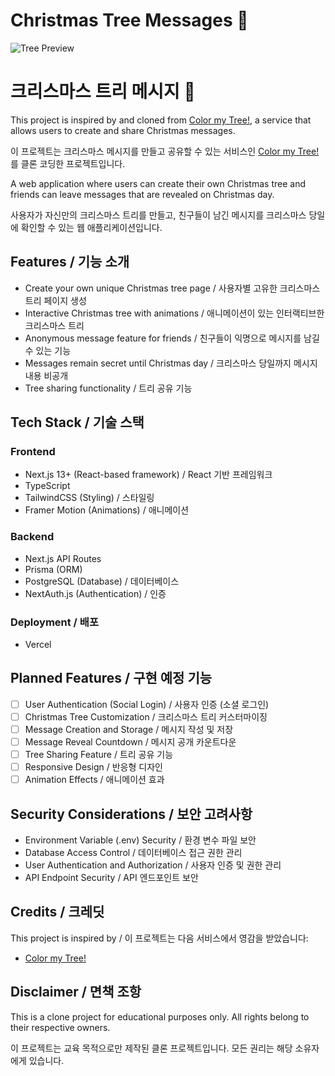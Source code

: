 # Christmas Tree Messages 🎄

![Tree Preview](https://user-images.githubusercontent.com/...generated-url...)

# 크리스마스 트리 메시지 🎄

This project is inspired by and cloned from [Color my Tree!](https://colormytree.me/), a service that allows users to create and share Christmas messages.

이 프로젝트는 크리스마스 메시지를 만들고 공유할 수 있는 서비스인 [Color my Tree!](https://colormytree.me/)를 클론 코딩한 프로젝트입니다.

A web application where users can create their own Christmas tree and friends can leave messages that are revealed on Christmas day.

사용자가 자신만의 크리스마스 트리를 만들고, 친구들이 남긴 메시지를 크리스마스 당일에 확인할 수 있는 웹 애플리케이션입니다.

## Features / 기능 소개

- Create your own unique Christmas tree page / 사용자별 고유한 크리스마스 트리 페이지 생성
- Interactive Christmas tree with animations / 애니메이션이 있는 인터랙티브한 크리스마스 트리
- Anonymous message feature for friends / 친구들이 익명으로 메시지를 남길 수 있는 기능
- Messages remain secret until Christmas day / 크리스마스 당일까지 메시지 내용 비공개
- Tree sharing functionality / 트리 공유 기능

## Tech Stack / 기술 스택

### Frontend

- Next.js 13+ (React-based framework) / React 기반 프레임워크
- TypeScript
- TailwindCSS (Styling) / 스타일링
- Framer Motion (Animations) / 애니메이션

### Backend

- Next.js API Routes
- Prisma (ORM)
- PostgreSQL (Database) / 데이터베이스
- NextAuth.js (Authentication) / 인증

### Deployment / 배포

- Vercel

## Planned Features / 구현 예정 기능

- [ ] User Authentication (Social Login) / 사용자 인증 (소셜 로그인)
- [ ] Christmas Tree Customization / 크리스마스 트리 커스터마이징
- [ ] Message Creation and Storage / 메시지 작성 및 저장
- [ ] Message Reveal Countdown / 메시지 공개 카운트다운
- [ ] Tree Sharing Feature / 트리 공유 기능
- [ ] Responsive Design / 반응형 디자인
- [ ] Animation Effects / 애니메이션 효과

## Security Considerations / 보안 고려사항

- Environment Variable (.env) Security / 환경 변수 파일 보안
- Database Access Control / 데이터베이스 접근 권한 관리
- User Authentication and Authorization / 사용자 인증 및 권한 관리
- API Endpoint Security / API 엔드포인트 보안

## Credits / 크레딧

This project is inspired by / 이 프로젝트는 다음 서비스에서 영감을 받았습니다:

- [Color my Tree!](https://colormytree.me/)

## Disclaimer / 면책 조항

This is a clone project for educational purposes only. All rights belong to their respective owners.

이 프로젝트는 교육 목적으로만 제작된 클론 프로젝트입니다. 모든 권리는 해당 소유자에게 있습니다.
